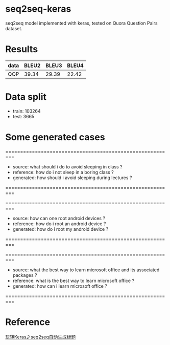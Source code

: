 # seq2seq-keras
seq2seq model implemented with keras, tested on Quora Question Pairs dataset.

# Results

data | BLEU2 |  BLEU3  |  BLEU4
-|-|-|-
QQP | 39.34 | 29.39 | 22.42

# Data split

+ train: 103264
+ test: 3665

# Some generated cases

=========================================================
+ source: what should i do to avoid sleeping in class ?
+ reference: how do i not sleep in a boring class ?
+ generated: how should i avoid sleeping during lectures ?

=========================================================

=========================================================
+ source: how can one root android devices ?
+ reference: how do i root an android device ?
+ generated: how do i root my android device ?

=========================================================

=========================================================
+ source: what the best way to learn microsoft office and its associated packages ?
+ reference: what is the best way to learn microsoft office ?
+ generated: how can i learn microsoft office ?

=========================================================

# Reference

[玩转Keras之seq2seq自动生成标题](https://kexue.fm/archives/5861)
